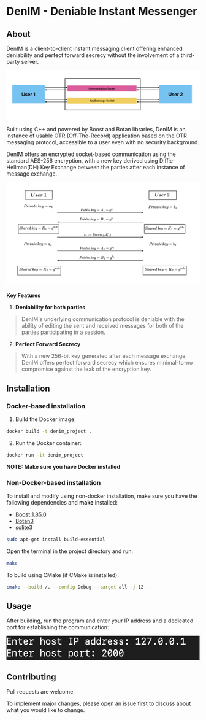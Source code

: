 # DenIM - Deniable Instant Messenger

## About
DenIM is a client-to-client instant messaging client offering enhanced deniability and perfect forward secrecy without the involvement of a third-party server.

![](./assets/images/sock.jpg)

Built using C++ and powered by Boost and Botan libraries, DenIM is an instance of usable OTR (Off-The-Record) application based on the OTR messaging protocol, accessible to a user even with no security background. 

DenIM offers an encrypted socket-based communication using the standard AES-256 encryption, with a new key derived using Diffie-Hellman(DH) Key Exchange between the parties after each instance of message exchange.

![](./assets/images/keyex.jpg)

**Key Features**

1. **Deniability for both parties**
> DenIM's underlying communication protocol is deniable with the ability of editing the sent and received messages for both of the parties participating in a session.

2. **Perfect Forward Secrecy**
> With a new 256-bit key generated after each message exchange, DenIM offers perfect forward secrecy which ensures minimal-to-no compromise against the leak of the encryption key.

## Installation

### Docker-based installation

1. Build the Docker image:
```bash
docker build -t denim_project .
```
2. Run the Docker container:
```bash
docker run -it denim_project
```
**NOTE: Make sure you have Docker installed**

### Non-Docker-based  installation

To install and modify using non-docker installation, make sure you have the following dependencies and **make** installed:
- [Boost 1.85.0](https://www.boost.org/users/history/version_1_85_0.html)
- [Botan3](https://botan.randombit.net/)
- [sqlite3](https://www.sqlite.org/cintro.html)

```bash
sudo apt-get install build-essential
```

Open the terminal in the project directory and run:
```bash
make
```

To build using CMake (if CMake is installed):
```bash
cmake --build /. --config Debug --target all -j 12 --
```

## Usage
After building, run the program and enter your IP address and a dedicated port for establishing the communication:

![](./assets/images/ip.jpg)


## Contributing

Pull requests are welcome. 

To implement major changes, please open an issue first to discuss about what you would like to change.

